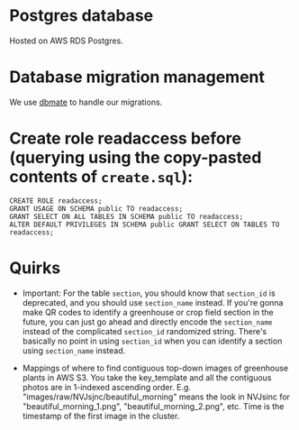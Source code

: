 # Postgres database
Hosted on AWS RDS Postgres.

# Database migration management
We use [dbmate](https://github.com/amacneil/dbmate) to handle our migrations.

# Create role readaccess before (querying using the copy-pasted contents of `create.sql`):
```
CREATE ROLE readaccess;
GRANT USAGE ON SCHEMA public TO readaccess;
GRANT SELECT ON ALL TABLES IN SCHEMA public TO readaccess;
ALTER DEFAULT PRIVILEGES IN SCHEMA public GRANT SELECT ON TABLES TO readaccess;
```

# Quirks
* Important: For the table `section`, you should know that `section_id` is deprecated, and you should use `section_name` instead. If you're gonna make QR codes to identify a greenhouse or crop field section in the future, you can just go ahead and directly encode the `section_name` instead of the complicated `section_id` randomized string. There's basically no point in using `section_id` when you can identify a section using `section_name` instead.

* Mappings of where to find contiguous top-down images of greenhouse plants in AWS S3. You take the key_template and all the contiguous photos are in 1-indexed ascending order. E.g. "images/raw/NVJsjnc/beautiful_morning" means the look in NVJsinc for "beautiful_morning_1.png", "beautiful_morning_2.png", etc. Time is the timestamp of the first image in the cluster.